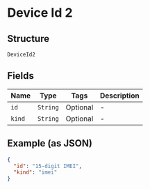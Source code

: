 
# Device Id 2

## Structure

`DeviceId2`

## Fields

| Name | Type | Tags | Description |
|  --- | --- | --- | --- |
| `id` | `String` | Optional | - |
| `kind` | `String` | Optional | - |

## Example (as JSON)

```json
{
  "id": "15-digit IMEI",
  "kind": "imei"
}
```

